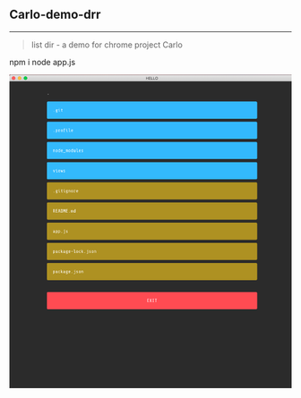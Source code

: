 ## Carlo-demo-drr
---
> list dir - a demo for chrome project Carlo

npm i
node app.js

![preview.png](./preview.png)